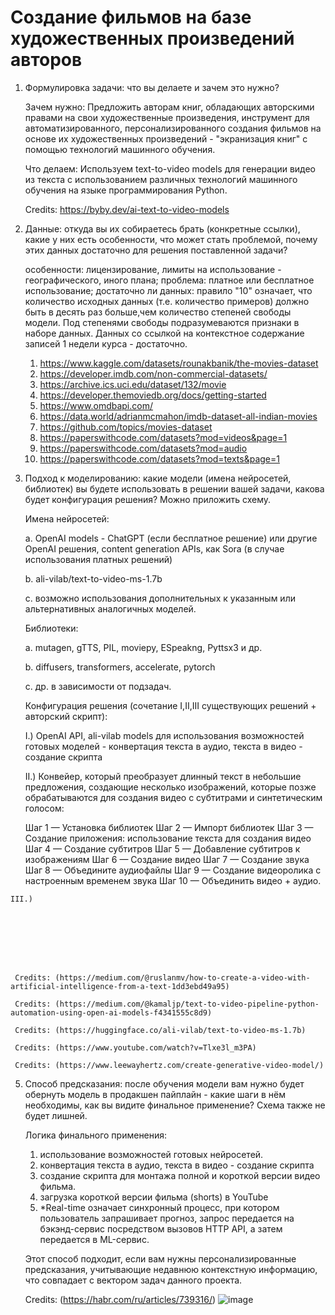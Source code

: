 # Создание фильмов на базе художественных произведений авторов


  1. Формулировка задачи: что вы делаете и зачем это нужно?
     
     Зачем нужно:
     Предложить авторам книг, обладающих авторскими правами на свои художественные произведения, инструмент для автоматизированного, персонализированного создания фильмов на основе их художественных произведений - "экранизация книг" с помощью технологий машинного обучения.

     Что делаем:
     Используем text-to-video models для генерации видео из текста с использованием различных технологий машинного обучения на языке программирования Python.

   
     Credits: https://byby.dev/ai-text-to-video-models

     
  2. Данные: откуда вы их собираетесь брать (конкретные ссылки), какие у них есть особенности, что может стать проблемой, почему этих данных достаточно для решения поставленной задачи?

     особенности: лицензирование, лимиты на использование - географического, иного плана; 
     проблема: платное или бесплатное использование; 
     достаточно ли данных: правило "10" означает, что количество исходных данных (т.е. количество примеров) должно быть в десять раз больше,чем количество степеней свободы модели. Под степенями свободы подразумеваются признаки в наборе данных. Данных со ссылкой на контекстное содержание записей 1 недели курса - достаточно. 
     
     1) https://www.kaggle.com/datasets/rounakbanik/the-movies-dataset 
     2) https://developer.imdb.com/non-commercial-datasets/
     3) https://archive.ics.uci.edu/dataset/132/movie
     4) https://developer.themoviedb.org/docs/getting-started
     5) https://www.omdbapi.com/
     6) https://data.world/adrianmcmahon/imdb-dataset-all-indian-movies
     7) https://github.com/topics/movies-dataset
     8) https://paperswithcode.com/datasets?mod=videos&page=1
     9) https://paperswithcode.com/datasets?mod=audio
     10) https://paperswithcode.com/datasets?mod=texts&page=1
        
      
  3. Подход к моделированию: какие модели (имена нейросетей, библиотек) вы будете использовать в решении вашей задачи, какова будет конфигурация решения? Можно приложить схему.
     
     Имена нейросетей:
     
     a. OpenAI models - ChatGPT (если бесплатное решение) или другие OpenAI решения, content generation APIs, как Sora (в случае использования платных решений)
     
     b. ali-vilab/text-to-video-ms-1.7b
     
     c. возможно использования дополнительных к указанным или альтернативных аналогичных моделей.
     


     Библиотеки:
     
     a. mutagen, gTTS, PIL, moviepy, ESpeakng, Pyttsx3 и др.
     
     b. diffusers, transformers, accelerate, pytorch

     c. др. в зависимости от подзадач.

     

     Конфигурация решения (сочетание I,II,III существующих решений + авторский скрипт):
     
     I.) OpenAI API, ali-vilab models для использования возможностей готовых моделей - конвертация текста в аудио, текста в видео - создание скрипта
     
     
     II.) Конвейер, который преобразует длинный текст в небольшие предложения, создающие несколько изображений, которые позже обрабатываются для создания видео с субтитрами и синтетическим голосом:

     Шаг 1 — Установка библиотек
     Шаг 2 — Импорт библиотек
     Шаг 3 — Создание приложения: использование текста для создания видео
     Шаг 4 — Создание субтитров
     Шаг 5 — Добавление субтитров к изображениям
     Шаг 6 — Создание видео
     Шаг 7 — Создание звука
     Шаг 8 — Объедините аудиофайлы
     Шаг 9 — Создание видеоролика с настроенным временем звука
     Шаг 10 — Объединить видео + аудио.
     

    III.) 






    

     Credits: (https://medium.com/@ruslanmv/how-to-create-a-video-with-artificial-intelligence-from-a-text-1dd3ebd49a95)
     
     Credits: (https://medium.com/@kamaljp/text-to-video-pipeline-python-automation-using-open-ai-models-f4341555c8d9)
     
     Сredits: (https://huggingface.co/ali-vilab/text-to-video-ms-1.7b)
     
     Credits: (https://www.youtube.com/watch?v=Tlxe3l_m3PA)

     Credits: (https://www.leewayhertz.com/create-generative-video-model/)
 
  5. Способ предсказания: после обучения модели вам нужно будет обернуть модель в продакшен пайплайн - какие шаги в нём необходимы, как вы видите финальное применение? Схема также не будет лишней.

     Логика финального применения:
     
     1. использование возможностей готовых нейросетей.
     2. конвертация текста в аудио, текста в видео - создание скрипта
     3. создание скрипта для монтажа полной и короткой версии видео фильма.
     4. загрузка короткой версии фильма (shorts) в YouTube
     5. *Real-time означает синхронный процесс, при котором пользователь запрашивает прогноз, запрос передается на бэкэнд-сервис посредством вызовов HTTP API, а затем передается в ML-сервис.

     Этот способ подходит, если вам нужны персонализированные предсказания, учитывающие недавнюю контекстную информацию, что совпадает с вектором задач данного проекта.

     
     Credits: (https://habr.com/ru/articles/739316/)
![image](https://github.com/iiwoii/film_making/assets/121694433/56f9409a-9ba1-4f16-af82-52375593e871)


     

